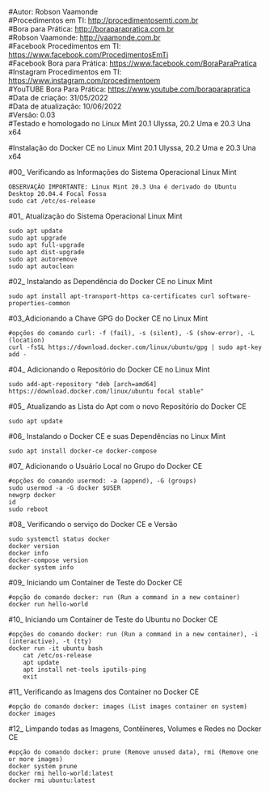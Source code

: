 #Autor: Robson Vaamonde<br>
#Procedimentos em TI: http://procedimentosemti.com.br<br>
#Bora para Prática: http://boraparapratica.com.br<br>
#Robson Vaamonde: http://vaamonde.com.br<br>
#Facebook Procedimentos em TI: https://www.facebook.com/ProcedimentosEmTi<br>
#Facebook Bora para Prática: https://www.facebook.com/BoraParaPratica<br>
#Instagram Procedimentos em TI: https://www.instagram.com/procedimentoem<br>
#YouTUBE Bora Para Prática: https://www.youtube.com/boraparapratica<br>
#Data de criação: 31/05/2022<br>
#Data de atualização: 10/06/2022<br>
#Versão: 0.03<br>
#Testado e homologado no Linux Mint 20.1 Ulyssa, 20.2 Uma e 20.3 Una x64

#Instalação do Docker CE no Linux Mint 20.1 Ulyssa, 20.2 Uma e 20.3 Una x64

#00_ Verificando as Informações do Sistema Operacional Linux Mint<br>

	OBSERVAÇÃO IMPORTANTE: Linux Mint 20.3 Una é derivado do Ubuntu Desktop 20.04.4 Focal Fossa
	sudo cat /etc/os-release

#01_ Atualização do Sistema Operacional Linux Mint<br>

	sudo apt update
	sudo apt upgrade
	sudo apt full-upgrade
	sudo apt dist-upgrade
	sudo apt autoremove
	sudo apt autoclean

#02_ Instalando as Dependência do Docker CE no Linux Mint<br>

	sudo apt install apt-transport-https ca-certificates curl software-properties-common

#03_Adicionando a Chave GPG do Docker CE no Linux Mint<br>

	#opções do comando curl: -f (fail), -s (silent), -S (show-error), -L (location)
	curl -fsSL https://download.docker.com/linux/ubuntu/gpg | sudo apt-key add -

#04_ Adicionando o Repositório do Docker CE no Linux Mint<br>

	sudo add-apt-repository "deb [arch=amd64] https://download.docker.com/linux/ubuntu focal stable"

#05_ Atualizando as Lista do Apt com o novo Repositório do Docker CE<br>

	sudo apt update

#06_ Instalando o Docker CE e suas Dependências no Linux Mint<br>

	sudo apt install docker-ce docker-compose

#07_ Adicionando o Usuário Local no Grupo do Docker CE<br>

	#opções do comando usermod: -a (append), -G (groups)
	sudo usermod -a -G docker $USER	
	newgrp docker
	id
	sudo reboot

#08_ Verificando o serviço do Docker CE e Versão<br>

	sudo systemctl status docker
	docker version
	docker info
	docker-compose version
	docker system info

#09_ Iniciando um Container de Teste do Docker CE<br>

	#opção do comando docker: run (Run a command in a new container)
	docker run hello-world

#10_ Iniciando um Container de Teste do Ubuntu no Docker CE<br>

	#opções do comando docker: run (Run a command in a new container), -i (interactive), -t (tty)
	docker run -it ubuntu bash
		cat /etc/os-release
		apt update
		apt install net-tools iputils-ping
		exit

#11_ Verificando as Imagens dos Container no Docker CE<br>

	#opção do comando docker: images (List images container on system)
	docker images

#12_ Limpando todas as Imagens, Contêineres, Volumes e Redes no Docker CE<br>

	#opção do comando docker: prune (Remove unused data), rmi (Remove one or more images)
	docker system prune
	docker rmi hello-world:latest
	docker rmi ubuntu:latest